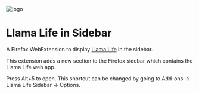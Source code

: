 ![logo](https://llamalife.co/favicon.png)

# Llama Life in Sidebar

A Firefox WebExtension to display [Llama Life](llamalife.co/) in the sidebar.

This extension adds a new section to the Firefox sidebar which contains the Llama Life web app.

Press Alt+5 to open. This shortcut can be changed by going to Add-ons -> Llama Life Sidebar -> Options.
